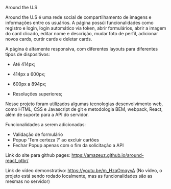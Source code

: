 Around the U.S

Around the U.S é uma rede social de compartilhamento de imagens e informações entre os usuários. A página possúi funcionalidades como registro e login, login automático via token, abrir formulários, abrir a imagem do card clicado, editar nome e descrição, mudar foto de perfil, adicionar novos cards, curtir cards e deletar cards.

A página é altamente responsiva, com diferentes layouts para diferentes tipos de dispositivos:

- Até 414px;
- 414px a 600px;
- 600px a 894px;

- Resoluções superiores;

Nesse projeto foram utilizados algumas tecnologias desenvolvimento web, como HTML, CSS e Javascript de git e metodologia BEM, webpack, React, além de suporte para a API do servidor.

Funcionalidades a serem adicionadas:

- Validação de formulário
- Popup 'Tem certeza ?' ao excluir cartões
- Fechar Popup apenas com o fim da solicitação a API

Link do site para github pages: https://amazeuz.github.io/around-react_ptbr/

Link de vídeo demonstrativo: https://youtu.be/m_HzaOmqyyA
(No vídeo, o projeto está sendo rodado localmente, mas as funcionalidades são as mesmas no servidor)
